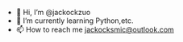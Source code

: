 - 👋 Hi, I’m @jackockzuo
- 🌱 I’m currently learning Python,etc.
- 📫 How to reach me jackocksmic@outlook.com

<!---
jackockzuo/jackockzuo is a ✨ special ✨ repository because its `README.md` (this file) appears on your GitHub profile.
You can click the Preview link to take a look at your changes.
--->
